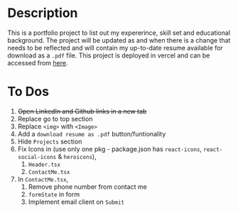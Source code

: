 # Description

This is a portfolio project to list out my expererince, skill set and educational background.
The project will be updated as and when there is a change that needs to be reflected and will contain my up-to-date resume available for download as a `.pdf` file.
This project is deployed in vercel and can be accessed from [here](https://my-portfolio-mu-mauve.vercel.app/).

# To Dos

1. ~~Open LinkedIn and Github links in a new tab~~
2. Replace go to top section
3. Replace `<img>` with `<Image>`
4. Add a `download resume as .pdf` button/funtionality
5. Hide `Projects` section
6. Fix Icons in (use only one pkg - package.json has `react-icons`, `react-social-icons` & `heroicons`),
   1. `Header.tsx`
   2. `ContactMe.tsx`
7. In `ContactMe.tsx`,
   1. Remove phone number from contact me
   2. `formState` in form
   3. Implement email client on `Submit`
